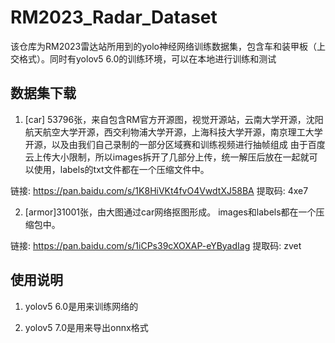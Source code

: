# RM2023_Radar_Dataset
该仓库为RM2023雷达站所用到的yolo神经网络训练数据集，包含车和装甲板（上交格式）。同时有yolov5 6.0的训练环境，可以在本地进行训练和测试

## 数据集下载
1. [car] 53796张，来自包含RM官方开源图，视觉开源站，云南大学开源，沈阳航天航空大学开源，西交利物浦大学开源，上海科技大学开源，南京理工大学开源，以及由我们自己录制的一部分区域赛和训练视频进行抽帧组成
由于百度云上传大小限制，所以images拆开了几部分上传，统一解压后放在一起就可以使用，labels的txt文件都在一个压缩文件中。

链接: https://pan.baidu.com/s/1K8HiVKt4fvO4VwdtXJ58BA 提取码: 4xe7

2. [armor]31001张，由大图通过car网络抠图形成。
images和labels都在一个压缩包中。

链接: https://pan.baidu.com/s/1iCPs39cXOXAP-eYByadIag 提取码: zvet

## 使用说明

1. yolov5 6.0是用来训练网络的

2. yolov5 7.0是用来导出onnx格式


##

